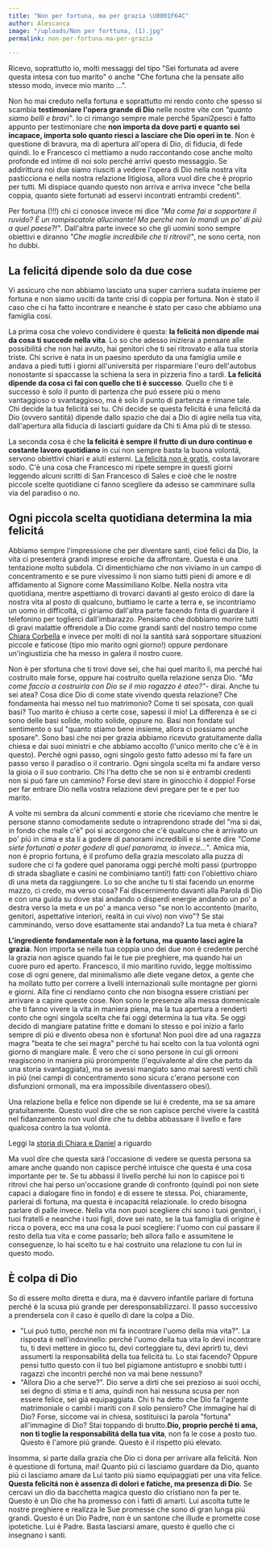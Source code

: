 ```yaml
---
title: "Non per fortuna, ma per grazia \U0001F64C"
author: Alescanca
image: "/uploads/Non per forttuna, (1).jpg"
permalink: non-per-fortuna-ma-per-grazia

---
```

Ricevo, soprattutto io, molti messaggi del tipo "Sei fortunata ad avere questa intesa con tuo marito" o anche "Che fortuna che la pensate allo stesso modo, invece mio marito ...".

Non ho mai creduto nella fortuna e soprattutto mi rendo conto che spesso si scambia **testimoniare l'opera grande di Dio** nelle nostre vite con _"quanto siamo belli e bravi"_. Io ci rimango sempre male perché 5pani2pesci è fatto appunto per testimoniare che **non importa da dove parti e quanto sei incapace, importa solo quanto riesci a lasciare che Dio operi in te**. Non è questione di bravura, ma di apertura all'opera di Dio, di fiducia, di fede quindi. Io e Francesco ci mettiamo a nudo raccontando cose anche molto profonde ed intime di noi solo perché arrivi questo messaggio. Se addirittura noi due siamo riusciti a vedere l'opera di Dio nella nostra vita pasticciona e nella nostra relazione litigiosa, allora vuol dire che è proprio per tutti. Mi dispiace quando questo non arriva e arriva invece "che bella coppia, quanto siete fortunati ad esservi incontrati entrambi credenti".

Per fortuna (!!!) chi ci conosce invece mi dice _"Ma come fai a sopportare il ruvido? È un rompiscatole allucinante! Ma perché non lo mandi un po' di piú a quel paese?!"_. Dall'altra parte invece so che gli uomini sono sempre obiettivi e diranno _"Che moglie incredibile che ti ritrovi!"_, ne sono certa, non ho dubbi.

## La felicitá dipende solo da due cose

Vi assicuro che non abbiamo lasciato una super carriera sudata insieme per fortuna e non siamo usciti da tante crisi di coppia per fortuna. Non è stato il caso che ci ha fatto incontrare e neanche è stato per caso che abbiamo una famiglia cosí.

La prima cosa che volevo condividere è questa: **la felicitá non dipende mai da cosa ti succede nella vita**. Lo so che adesso inizierai a pensare alle possibilitá che non hai avuto, hai genitori che ti sei ritrovato e alla tua storia triste. Chi scrive è nata in un paesino sperduto da una famiglia umile e andava a piedi tutti i giorni all'universitá per risparmiare l'euro dell'autobus nonostante si spaccasse la schiena la sera in pizzeria fino a tardi. **La felicitá dipende da cosa ci fai con quello che ti è successo**. Quello che ti è successo è solo il punto di partenza che puó essere piú o meno vantaggioso o svantaggioso, ma è solo il punto di partenza e rimane tale. Chi decide la tua felicitá sei tu. Chi decide se questa felicitá è una felicitá da Dio (ovvero santitá) dipende dallo spazio che dai a Dio di agire nella tua vita, dall'apertura alla fiducia di lasciarti guidare da Chi ti Ama piú di te stesso.

La seconda cosa è che **la felicitá è sempre il frutto di un duro continuo e costante lavoro quotidiano** in cui non sempre basta la buona volontá, servono obiettivi chiari e aiuti esterni. [La felicitá non è gratis](https://5p2p.it/la-felicita-non-e-gratis), costa lavorare sodo. C'è una cosa che Francesco mi ripete sempre in questi giorni leggendo alcuni scritti di San Francesco di Sales e cioè che le nostre piccole scelte quotidiane ci fanno scegliere da adesso se camminare sulla via del paradiso o no.

## Ogni piccola scelta quotidiana determina la mia felicitá

Abbiamo sempre l'impressione che per diventare santi, cioé felici da Dio, la vita ci presenterá grandi imprese eroiche da affrontare. Questa è una tentazione molto subdola. Ci dimentichiamo che non viviamo in un campo di concentramento e se pure vivessimo lí non siamo tutti pieni di amore e di affidamento al Signore come Massimiliano Kolbe. Nella nostra vita quotidiana, mentre aspettiamo di trovarci davanti al gesto eroico di dare la nostra vita al posto di qualcuno, buttiamo le carte a terra e, se incontriamo un uomo in difficoltá, ci giriamo dall'altra parte facendo finta di guardare il telefonino per toglierci dall'imbarazzo. Pensiamo che dobbiamo morire tutti di gravi malattie offrendole a Dio come grandi santi del nostro tempo come [Chiara Corbella](https://5p2p.it/chiara-corbella-petrillo) e invece per molti di noi la santitá sará sopportare situazioni piccole e faticose (tipo mio marito ogni giorno!) oppure perdonare un'ingiustizia che ha messo in galera il nostro cuore.

Non è per sfortuna che ti trovi dove sei, che hai quel marito li, ma perché hai costruito male forse, oppure hai costruito quella relazione senza Dio. _"Ma come faccio a costruirla con Dio se il mio ragazzo è ateo?"_- dirai. Anche tu sei atea? Cosa dice Dio di come state vivendo questa relazione? Che fondamenta hai messo nel tuo matrimonio? Come ti sei sposata, con quali basi? Tuo marito è chiuso a certe cose, sapessi il mio! La differenza è se ci sono delle basi solide, molto solide, oppure no. Basi non fondate sul sentimento o sul "quanto stiamo bene insieme, allora ci possiamo anche sposare". Sono basi che noi per grazia abbiamo ricevuto gratuitamente dalla chiesa e dai suoi ministri e che abbiamo accolto (l'unico merito che c'è è in questo). Perché ogni passo, ogni singolo gesto fatto adesso mi fa fare un passo verso il paradiso o il contrario. Ogni singola scelta mi fa andare verso la gioia o il suo contrario. Chi l'ha detto che se non si è entrambi credenti non si puó fare un cammino? Forse devi stare in ginocchio il doppio! Forse per far entrare Dio nella vostra relazione devi pregare per te e per tuo marito.

A volte mi sembra da alcuni commenti e storie che riceviamo che mentre le persone stanno comodamente sedute o intraprendono strade  del "ma si dai, in fondo che male c'è" poi si accorgono che c'è qualcuno che è arrivato un po' piú in cima e sta lí a godere di panorami incredibili e si sente dire _"Come siete fortunati a poter godere di quel panorama, io invece..."_. Amica mia, non è proprio fortuna, è il profumo della grazia mescolato alla puzza di sudore che ci fa godere quel panorama oggi perché molti passi (purtroppo di strada sbagliate e casini ne combiniamo tanti!) fatti con l'obiettivo chiaro di una meta da raggiungere. Lo so che anche tu ti stai facendo un enorme mazzo, ci credo, ma verso cosa? Fai discernimento davanti alla Parola di Dio e con una guida su dove stai andando o disperdi energie andando un po' a destra verso la meta e un po' a manca verso "se non lo accontento (marito, genitori, aspettative interiori, realtá in cui vivo) non vivo"? Se stai camminando, verso dove esattamente stai andando? La tua meta è chiara?

**L'ingrediente fondamentale non è la fortuna, ma quanto lasci agire la grazia**. Non importa se nella tua coppia uno dei due non è credente perché la grazia non agisce quando fai le tue pie preghiere, ma quando hai un cuore puro ed aperto. Francesco, il mio maritino ruvido, legge moltissimo cose di ogni genere, dal minimalismo alle diete vegane detox, a gente che ha mollato tutto per correre a livelli internazionali sulle montagne per giorni e giorni. Alla fine ci rendiamo conto che non bisogna essere cristiani per arrivare a capire queste cose. Non sono le presenze alla messa domenicale che ti fanno vivere la vita in maniera piena, ma la tua apertura a renderti conto che ogni singola scelta che fai oggi determina la tua vita. Se oggi decido di mangiare patatine fritte e domani lo stesso e poi inizio a farlo sempre di piú e divento obesa non è sfortuna! Non puoi dire ad una ragazza magra "beata te che sei magra" perché tu hai scelto con la tua volontá ogni giorno di mangiare male. È vero che ci sono persone in cui gli ormoni reagiscono in maniera piú prorompente (l'equivalente al dire che parto da una storia svantaggiata), ma se avessi mangiato sano mai saresti venti chili in piú (nei campi di concentramento sono sicura c'erano persone con disfunzioni ormonali, ma era impossibile diventassero obesi).

Una relazione bella e felice non dipende se lui è credente, ma se sa amare gratuitamente. Questo vuol dire che se non capisce perché vivere la castitá nel fidanzamento non vuol dire che tu debba abbassare il livello e fare qualcosa contro la tua volontá.

Leggi la [storia di Chiara e Daniel](https://5p2p.it/castita-e-se-non-siamo-d-accordo) a riguardo

Ma vuol dire che questa sará l'occasione di vedere se questa persona sa amare anche quando non capisce perché intuisce che questa è una cosa importante per te. Se tu abbassi il livello perché lui non lo capisce poi ti ritrovi che hai perso un'occasione grande di confronto (quindi poi non siete capaci a dialogare fino in fondo) e di essere te stessa. Poi, chiaramente, parlerai di fortuna, ma questa è incapacitá relazionale. Io credo bisogna parlare di palle invece. Nella vita non puoi scegliere chi sono i tuoi genitori, i tuoi fratelli e neanche i tuoi figli, dove sei nato, se la tua famiglia di origine è ricca o povera, ecc ma una cosa la puoi scegliere: l'uomo con cui passare il resto della tua vita e come passarlo; beh allora fallo e assumitene le conseguenze, lo hai scelto tu e hai costruito una relazione tu con lui in questo modo.

## È colpa di Dio

So di essere molto diretta e dura, ma è davvero infantile parlare di fortuna perché è la scusa piú grande per deresponsabilizzarci. Il passo successivo a prendersela con il caso è quello di dare la colpa a Dio.

* "Lui puó tutto, perché non mi fa incontrare l'uomo della mia vita?". La risposta è nell'indovinello: perché l'uomo della tua vita lo devi incontrare tu, ti devi mettere in gioco tu, devi corteggiare tu, devi aprirti tu, devi assumerti la responsabilitá della tua felicitá tu. Lo stai facendo? Oppure pensi tutto questo con il tuo bel pigiamone antistupro e snobbi tutti i ragazzi che incontri perché non va mai bene nessuno?
* "Allora Dio a che serve?". Dio serve a dirti che sei prezioso ai suoi occhi, sei degno di stima e ti ama, quindi non hai nessuna scusa per non essere felice, sei giá equipaggiata. Chi ti ha detto che Dio fa l'agente matrimoniale o cambi i mariti con il solo pensiero? Che immagine hai di Dio? Forse, siccome vai in chiesa, sostituisci la parola "fortuna" all'immagine di Dio? Stai toppando di brutto.**Dio, proprio perché ti ama, non ti toglie la responsabilitá della tua vita**, non fa le cose a posto tuo. Questo è l'amore piú grande. Questo è il rispetto piú elevato.

Insomma, si parte dalla grazia che Dio ci dona per arrivare alla felicitá. Non è questione di fortuna, mai! Quanto piú ci lasciamo guardare da Dio, quanto piú ci lasciamo amare da Lui tanto piú siamo equipaggiati per una vita felice. **Questa felicitá non è assenza di dolori e fatiche, ma presenza di Dio**. Se cercavi un dio da bacchetta magica questo dio cristiano non fa per te. Questo è un Dio che ha promesso con i fatti di amarti. Lui ascolta tutte le nostre preghiere e realizza le Sue promesse che sono di gran lunga piú grandi. Questo è un Dio Padre, non è un santone che illude e promette cose ipotetiche. Lui è Padre. Basta lasciarsi amare, questo è quello che ci insegnano i santi.